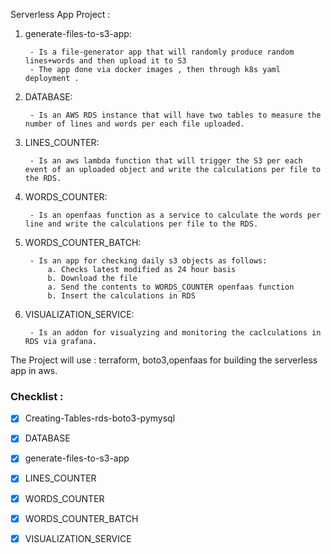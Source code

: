 Serverless App Project :

1. generate-files-to-s3-app:
 
        - Is a file-generator app that will randomly produce random lines+words and then upload it to S3
        - The app done via docker images , then through k8s yaml deployment .

2. DATABASE: 
        
        - Is an AWS RDS instance that will have two tables to measure the number of lines and words per each file uploaded.

3. LINES_COUNTER:
 
        - Is an aws lambda function that will trigger the S3 per each event of an uploaded object and write the calculations per file to the RDS.

4. WORDS_COUNTER: 
    
        - Is an openfaas function as a service to calculate the words per line and write the calculations per file to the RDS.

5. WORDS_COUNTER_BATCH:
    
        - Is an app for checking daily s3 objects as follows:
            a. Checks latest modified as 24 hour basis
            b. Download the file
            a. Send the contents to WORDS_COUNTER openfaas function
            b. Insert the calculations in RDS

5. VISUALIZATION_SERVICE:
 
        - Is an addon for visualyzing and monitoring the caclculations in RDS via grafana.

The Project will use : terraform, boto3,openfaas for building the serverless app in aws.

### Checklist :

   - [x] Creating-Tables-rds-boto3-pymysql
   - [x] DATABASE
   - [x] generate-files-to-s3-app
   - [x] LINES_COUNTER
   - [x] WORDS_COUNTER
   - [x] WORDS_COUNTER_BATCH
   - [x] VISUALIZATION_SERVICE
   
                   




